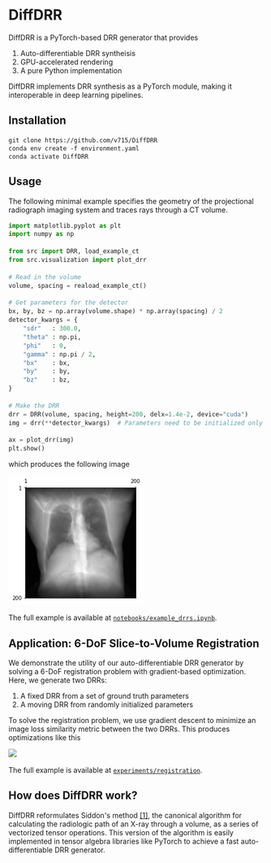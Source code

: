 # DiffDRR

DiffDRR is a PyTorch-based DRR generator that provides

1. Auto-differentiable DRR syntheisis
2. GPU-accelerated rendering
3. A pure Python implementation

DiffDRR implements DRR synthesis as a PyTorch module, making it interoperable in deep learning pipelines.

## Installation

```
git clone https://github.com/v715/DiffDRR
conda env create -f environment.yaml
conda activate DiffDRR
```

## Usage

The following minimal example specifies the geometry of the projectional radiograph imaging system and traces rays through a CT volume.

```Python
import matplotlib.pyplot as plt
import numpy as np

from src import DRR, load_example_ct
from src.visualization import plot_drr

# Read in the volume
volume, spacing = reaload_example_ct()

# Get parameters for the detector
bx, by, bz = np.array(volume.shape) * np.array(spacing) / 2
detector_kwargs = {
    "sdr"   : 300.0,
    "theta" : np.pi,
    "phi"   : 0,
    "gamma" : np.pi / 2,
    "bx"    : bx,
    "by"    : by,
    "bz"    : bz,
}

# Make the DRR
drr = DRR(volume, spacing, height=200, delx=1.4e-2, device="cuda")
img = drr(**detector_kwargs)  # Parameters need to be initialized only once

ax = plot_drr(img)
plt.show()
```

which produces the following image

![example_drr](figures/example_drr.png)

The full example is available at [`notebooks/example_drrs.ipynb`](notebooks/example_drrs.ipynb).

## Application: 6-DoF Slice-to-Volume Registration

We demonstrate the utility of our auto-differentiable DRR generator by solving a 6-DoF registration problem with gradient-based optimization.
Here, we generate two DRRs:

1. A fixed DRR from a set of ground truth parameters
2. A moving DRR from randomly initialized parameters

To solve the registration problem, we use gradient descent to minimize an image loss similarity metric between the two DRRs.
This produces optimizations like this

![](https://github.com/v715/DiffDRR/blob/main/experiments/registration/results/momentum/gifs/converged/123.gif)

The full example is available at [`experiments/registration`](experiments/registration).

## How does DiffDRR work?

DiffDRR reformulates Siddon's method [[1]](https://aapm.onlinelibrary.wiley.com/doi/abs/10.1118/1.595715), the canonical algorithm for calculating the radiologic path of an X-ray through a volume, as a series of vectorized tensor operations.
This version of the algorithm is easily implemented in tensor algebra libraries like PyTorch to achieve a fast auto-differentiable DRR generator.
